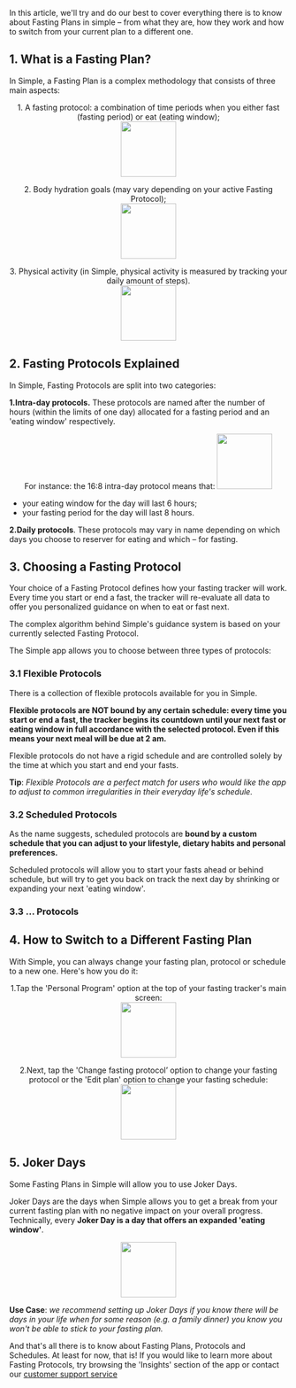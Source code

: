 In this article, we'll try and do our best to cover everything there is to know about Fasting Plans in simple – from what they are, how they work and how to switch from your current plan to a different one.

## 1. What is a Fasting Plan?
In Simple, a Fasting Plan is a complex methodology that consists of three main aspects:

<p align="center">1. A fasting protocol: a combination of time periods when you either fast (fasting period) or eat (eating window); <br/>
  <img width="100" src="https://dkea7qxfae4ft.cloudfront.net/kb/face.png">
</p>

<p align="center">2. Body hydration goals (may vary depending on your active Fasting Protocol);<br/>
  <img width="100" src="https://dkea7qxfae4ft.cloudfront.net/kb/Water.jpg">
</p>

<p align="center">3. Physical activity (in Simple, physical activity is measured by tracking your daily amount of steps).<br/>
  <img width="100" src="https://dkea7qxfae4ft.cloudfront.net/kb/Stepss.jpg">
</p>

## 2. Fasting Protocols Explained

In Simple, Fasting Protocols are split into two categories:

**1.Intra-day protocols.** These protocols are named after the number of hours (within the limits of one day) allocated for a fasting period and an 'eating window' respectively.

<p align="center"> For instance: the 16:8 intra-day protocol means that:
<img width="100" src="https://dkea7qxfae4ft.cloudfront.net/kb/protocol.jpg">
</p>

 * your eating window for the day will last 6 hours;
 * your fasting period for the day will last 8 hours.

**2.Daily protocols**. These protocols may vary in name depending on which days you choose to reserver for eating and which – for fasting.

## 3. Choosing a Fasting Protocol
Your choice of a Fasting Protocol defines how your fasting tracker will work. Every time you start or end a fast, the tracker will re-evaluate all data to offer you personalized guidance on when to eat or fast next.

The complex algorithm behind Simple's guidance system is based on your currently selected Fasting Protocol.

The Simple app allows you to choose between three types of protocols:

### 3.1 Flexible Protocols
There is a collection of flexible protocols available for you in Simple.

**Flexible protocols are NOT bound by any certain schedule: every time you start or end a fast, the tracker begins its countdown until your next fast or eating window in full accordance with the selected protocol. Even if this means your next meal will be due at 2 am.**

Flexible protocols do not have a rigid schedule and are controlled solely by the time at which you start and end your fasts.

**Tip**: *Flexible Protocols are a perfect match for users who would like the app to adjust to common irregularities in their everyday life's schedule.*

### 3.2 Scheduled Protocols
As the name suggests, scheduled protocols are **bound by a custom schedule that you can adjust to your lifestyle, dietary habits and personal preferences.**

Scheduled protocols will allow you to start your fasts ahead or behind schedule, but will try to get you back on track the next day by shrinking or expanding your next 'eating window'.

### 3.3 ... Protocols

## 4. How to Switch to a Different Fasting Plan
With Simple, you can always change your fasting plan, protocol or schedule to a new one. Here's how you do it:

<p align="center"> 1.Tap the 'Personal Program' option at the top of your fasting tracker's main screen: <br/>
  <img width="100" src="https://dkea7qxfae4ft.cloudfront.net/kb/personal.png">
</p>

<p align="center"> 2.Next, tap the 'Change fasting protocol’ option to change your fasting protocol or the 'Edit plan' option to change your fasting schedule: <br/>
  <img width="100" src="https://dkea7qxfae4ft.cloudfront.net/kb/changess.png"><br/>
</p>

## 5. Joker Days

Some Fasting Plans in Simple will allow you to use Joker Days.

Joker Days are the days when Simple allows you to get a break from your current fasting plan with no negative impact on your overall progress. Technically, every **Joker Day is a day that offers an expanded 'eating window'**.

<p align="center">
 <img width="100" src="https://dkea7qxfae4ft.cloudfront.net/kb/IMAGE+2020-04-01+20%3A23%3A12.jpg">
</p>

**Use Case**: *we recommend setting up Joker Days if you know there will be days in your life when for some reason (e.g. a family dinner) you know you won't be able to stick to your fasting plan.*

And that's all there is to know about Fasting Plans, Protocols and Schedules. At least for now, that is! If you would like to learn more about Fasting Protocols, try browsing the 'Insights' section of the app or contact our [customer support service](mailto:care@simple.life)